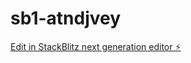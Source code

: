 # sb1-atndjvey

[Edit in StackBlitz next generation editor ⚡️](https://stackblitz.com/~/github.com/DARRUNSITASH/sb1-atndjvey)